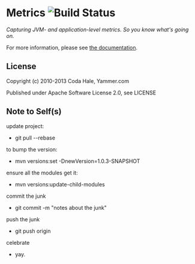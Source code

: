 Metrics ![Build Status](https://api.travis-ci.org/codahale/metrics.png)
=======

*Capturing JVM- and application-level metrics. So you know what's going on.*

For more information, please see [the documentation](http://metrics.codahale.com).


License
-------

Copyright (c) 2010-2013 Coda Hale, Yammer.com

Published under Apache Software License 2.0, see LICENSE


Note to Self(s)
--------------
update project:
  * git pull --rebase

to bump the version:
  * mvn versions:set -DnewVersion=1.0.3-SNAPSHOT

ensure all the modules get it:
  * mvn  versions:update-child-modules

commit the junk
  * git commit -m "notes about the junk"

push the junk
  * git push origin

celebrate
  * yay.
